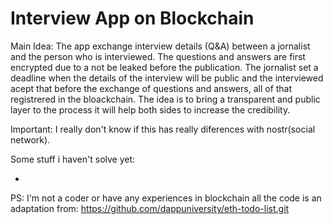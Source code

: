 # Interview App on Blockchain

Main Idea: The app exchange interview details (Q&A) between a jornalist and the person who is interviewed. The questions and answers are first encrypted due to a not be leaked before the publication. The jornalist set a deadline when the details of the interview will be public and the interviewed acept that before the exchange of questions and answers, all of that registrered in the bloackchain. The idea is to bring a transparent and public layer to the process it will help both sides to increase the credibility.

Important: I really don't know if this has really diferences with nostr(social network).

Some stuff i haven't solve yet:

- 

PS: I'm not a coder or have any experiences in blockchain all the code is an adaptation from: https://github.com/dappuniversity/eth-todo-list.git
